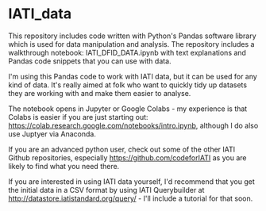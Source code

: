 # IATI_data
This repository includes code written with Python's Pandas software library which is used for data manipulation and analysis. The repository includes a walkthrough notebook: IATI_DFID_DATA.ipynb with text explanations and Pandas code snippets that you can use with data.

I'm using this Pandas code to work with IATI data, but it can be used for any kind of data. It's really aimed at folk who want to quickly tidy up datasets they are working with and make them easier to analyse. 

The notebook opens in Jupyter or Google Colabs - my experience is that Colabs is easier if you are just starting out: https://colab.research.google.com/notebooks/intro.ipynb, although I do also use Juptyer via Anaconda.

If you are an advanced python user, check out some of the other IATI Github repositories, especially https://github.com/codeforIATI as you are likely to find what you need there.

If you are interested in using IATI data yourself, I'd recommend that you get the initial data in a CSV format by using IATI Querybuilder at http://datastore.iatistandard.org/query/ - I'll include a tutorial for that soon.
